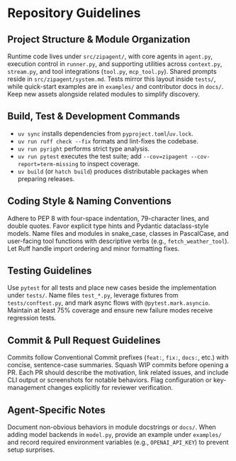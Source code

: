 # Repository Guidelines

## Project Structure & Module Organization
Runtime code lives under `src/zipagent/`, with core agents in `agent.py`, execution control in `runner.py`, and supporting utilities across `context.py`, `stream.py`, and tool integrations (`tool.py`, `mcp_tool.py`). Shared prompts reside in `src/zipagent/system.md`. Tests mirror this layout inside `tests/`, while quick-start examples are in `examples/` and contributor docs in `docs/`. Keep new assets alongside related modules to simplify discovery.

## Build, Test & Development Commands
- `uv sync` installs dependencies from `pyproject.toml`/`uv.lock`.
- `uv run ruff check --fix` formats and lint-fixes the codebase.
- `uv run pyright` performs strict type analysis.
- `uv run pytest` executes the test suite; add `--cov=zipagent --cov-report=term-missing` to inspect coverage.
- `uv build` (or `hatch build`) produces distributable packages when preparing releases.

## Coding Style & Naming Conventions
Adhere to PEP 8 with four-space indentation, 79-character lines, and double quotes. Favor explicit type hints and Pydantic dataclass-style models. Name files and modules in snake_case, classes in PascalCase, and user-facing tool functions with descriptive verbs (e.g., `fetch_weather_tool`). Let Ruff handle import ordering and minor formatting fixes.

## Testing Guidelines
Use `pytest` for all tests and place new cases beside the implementation under `tests/`. Name files `test_*.py`, leverage fixtures from `tests/conftest.py`, and mark async flows with `@pytest.mark.asyncio`. Maintain at least 75% coverage and ensure new failure modes receive regression tests.

## Commit & Pull Request Guidelines
Commits follow Conventional Commit prefixes (`feat:`, `fix:`, `docs:`, etc.) with concise, sentence-case summaries. Squash WIP commits before opening a PR. Each PR should describe the motivation, link related issues, and include CLI output or screenshots for notable behaviors. Flag configuration or key-management changes explicitly for reviewer verification.

## Agent-Specific Notes
Document non-obvious behaviors in module docstrings or `docs/`. When adding model backends in `model.py`, provide an example under `examples/` and record required environment variables (e.g., `OPENAI_API_KEY`) to prevent setup surprises.
